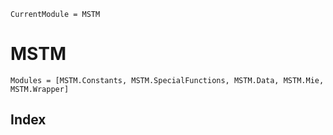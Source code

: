 ```@meta
CurrentModule = MSTM
```

# MSTM

```@autodocs
Modules = [MSTM.Constants, MSTM.SpecialFunctions, MSTM.Data, MSTM.Mie, MSTM.Wrapper]
```

## Index

```@index
```
